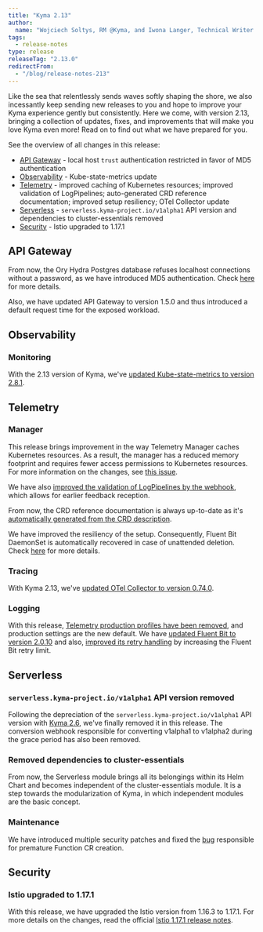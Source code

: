 ```yaml
---
title: "Kyma 2.13"
author:
  name: "Wojciech Soltys, RM @Kyma, and Iwona Langer, Technical Writer @Kyma"
tags:
  - release-notes 
type: release 
releaseTag: "2.13.0"
redirectFrom:
  - "/blog/release-notes-213"
---
```


Like the sea that relentlessly sends waves softly shaping the shore, we also incessantly keep sending new releases to you and hope to improve your Kyma experience gently but consistently. Here we come, with version 2.13, bringing a collection of updates, fixes, and improvements that will make you love Kyma even more! Read on to find out what we have prepared for you.

<!-- overview -->

See the overview of all changes in this release:

- [API Gateway](#api-gateway) - local host `trust` authentication restricted in favor of MD5 authentication
- [Observability](#observability) -  Kube-state-metrics update
- [Telemetry](#telemetry) - improved caching of Kubernetes resources; improved validation of LogPipelines; auto-generated CRD reference documentation; improved setup resiliency; OTel Collector update
- [Serverless](#serverless) - `serverless.kyma-project.io/v1alpha1` API version and dependencies to cluster-essentials removed
- [Security](#security) - Istio upgraded to 1.17.1


## API Gateway  

From now, the Ory Hydra Postgres database refuses localhost connections without a password, as we have introduced MD5 authentication. Check [here](https://github.com/kyma-project/kyma/pull/17138) for more details.

Also, we have updated API Gateway to version 1.5.0 and thus introduced a default request time for the exposed workload.

## Observability  
### Monitoring  

  With the 2.13 version of Kyma, we've [updated Kube-state-metrics to version 2.8.1](https://github.com/kyma-project/kyma/pull/17058).

## Telemetry  
### Manager  

This release brings improvement in the way Telemetry Manager caches Kubernetes resources. As a result, the manager has a reduced memory footprint and requires fewer access permissions to Kubernetes resources. For more information on the changes, see [this issue](https://github.com/kyma-project/kyma/issues/17001). 

We have also [improved the validation of LogPipelines by the webhook](https://github.com/kyma-project/kyma/issues/15480), which allows for earlier feedback reception. 

From now, the CRD reference documentation is always up-to-date as it's [automatically generated from the CRD description](https://github.com/kyma-project/kyma/issues/15663).

We have improved the resiliency of the setup. Consequently, Fluent Bit DaemonSet is automatically recovered in case of unattended deletion. Check [here](https://github.com/kyma-project/telemetry-manager/pull/99) for more details.

### Tracing  

With Kyma 2.13, we've [updated OTel Collector to version 0.74.0](https://github.com/kyma-project/kyma/pull/17058).

### Logging  

With this release, [Telemetry production profiles have been removed](https://github.com/kyma-project/kyma/issues/16853), and production settings are the new default.
We have [updated Fluent Bit to version 2.0.10](https://github.com/kyma-project/kyma/pull/17109) and also, [improved its retry handling](https://github.com/kyma-project/kyma/issues/17113) by increasing the Fluent Bit retry limit.


## Serverless  
###  `serverless.kyma-project.io/v1alpha1` API version removed  

Following the depreciation of the `serverless.kyma-project.io/v1alpha1` API version with [Kyma 2.6](https://kyma-project.io/blog/2022/8/25/release-notes-26/#serverless), we've finally removed it in this release. The conversion webhook responsible for converting v1alpha1 to v1alpha2 during the grace period has also been removed.

### Removed dependencies to cluster-essentials

From now, the Serverless module brings all its belongings within its Helm Chart and becomes independent of the cluster-essentials module. It is a step towards the modularization of Kyma, in which independent modules are the basic concept.

### Maintenance  

We have introduced multiple security patches and fixed the [bug](https://github.com/kyma-project/kyma/issues/17147) responsible for premature Function CR creation.

## Security  
### Istio upgraded to 1.17.1  

With this release, we have upgraded the Istio version from 1.16.3 to 1.17.1. For more details on the changes, read the official [Istio 1.17.1 release notes](https://istio.io/latest/news/releases/1.17.x/announcing-1.17.1/).  
